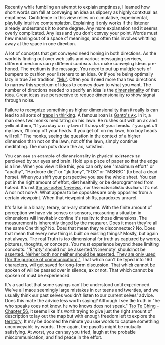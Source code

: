 Recently while fumbling an attempt to explain emptiness, I learned how short words can fall at conveying an idea as slippery as highly contxtual as emptiness. Confidence in this view relies on cumulative, experimental, playfully intuitive comtemplation. Explaining it only works if the listener already understands it to some degree. Any more explanation and it seems overly complicated. Any less and you don't convey your point. Words must hew meaning out of a space of meanings, and often this involves whittling away at the space in one direction. 

A lot of concepts that get conveyed need honing in both directions. As the world is finding out over web calls and various messaging services, different mediums carry different contexts that make conveying ideas pre-honed. The medium is the message. You need to put up multiple sets of bumpers to cushion your listeners to an idea. Or if you're being optimally lazy in true Zen tradition, ["Mu"](https://www.lionsroar.com/does-a-dog-have-buddhanature-well-yes-and-no/). Often you'll need more than two directions to narrow this spectrum of ideas to convey down to what you want. The number of directions needed to specify an idea is the [dimensionality](https://towardsdatascience.com/dimensionality-reduction-for-machine-learning-80a46c2ebb7e) of that idea. Great ideas use perspective to reduce dimensionality to show signal through noise.

Failure to recognize something as higher dimensionality than it really is can lead to all sorts of [traps in thinking](https://slatestarcodex.com/2014/03/24/should-you-reverse-any-advice-you-hear/). A famous koan is [Ganto's Ax](https://www.buddhistdoor.net/features/logical-tolerance-in-buddhism). In it, a man sees two monks meditating on his lawn. He rushes out with an ax and yells at them, "If you stay on my lawn I'll chop off your heads. If you get off my lawn, I'll chop off your heads. If you get off on my lawn, hoo boy heads will roll." The monks, seeing the question in the context of a higher dimension than not on the lawn, not off the lawn, simply continue meditating. The man puts down the ax, satisfied. 

You can see an example of dimensionality in physical existence as percieved by our eyes and brain. Hold up a piece of paper so that the edge is a line. When you view it like this, you can only see "maximum effort" or "apathy", "Hardcore diet" or "gluttony", "FOX" or "MSNBC" (to beat a dead horse). When you shift your perspective you see the whole sheet. You can put in the right amount of effort, diet healthily, or be deprogrammed from hatred. It's not [the co-opted Oneness](https://tricycle.org/magazine/we-are-not-one/), nor the materialistic dualism. It's not A nor not non-A. What appear to be opposites are only opposites from a certain viewpoint. When that viewpoint shifts, paradoxes unravel.
 
It's false in a binary, terary, or n-ary statement. With the finite amount of perception we have via senses or sensors, measuring a situation in dimensions will inevitably confine it's reality to those dimensions. The measurement is inherently tinged by the measurer. Does it mean they're all the same One thing? No. Does that mean they're disconnected? No. Does that mean that every new thing is built on existing things? Mostly, but again not always. The real Truth is too dimensional for truth as captured by words, pictures, thoughts, or concepts. You must experience beyond these limiting concepts. ["'Empty' should not be asserted.'Nonempty' should not be asserted. Neither both nor neither should be asserted. They are only used [for the purpose of communication]."](https://en.wikipedia.org/wiki/M%C5%ABlamadhyamakak%C4%81rik%C4%81#22:11) That which can't be typed into 160 characters, will get saved for long-form discussion. That which cannot be spoken of will be passed over in silence, ax or not. That which cannot be spoken of must be experienced.

It's a sad fact that some sayings can't be understood until experienced. We've all made seemingly large mistakes in our teens and twenties, and we usually think our past selves wouldn't listen to our current selves' advice. Does this make the advice less worth saying? Although I see the truth in "he who speaks does not know, he who knows does not speak." [Tao Te Ching - Chapter 56](http://www.with.org/tao_te_ching_en.pdf), it seems like it's worth trying to give just the right amount of description to lay out the map but with enough freedom left to explore the [territory](https://rationalwiki.org/wiki/Mistaking_the_map_for_the_territory). It may be doomed the minute you use words to capture something unconveyable by words. Then again, the payoffs might be mutually satisfying. At worst, you can say you tried, laugh at the probable miscommunication, and find peace in the effort.